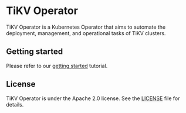 # TiKV Operator

TiKV Operator is a Kubernetes Operator that aims to automate the deployment,
management, and operational tasks of TiKV clusters.

## Getting started

Please refer to our [getting started](docs/getting-started.md) tutorial.

## License

TiKV Operator is under the Apache 2.0 license. See the [LICENSE](./LICENSE) file for
details.
